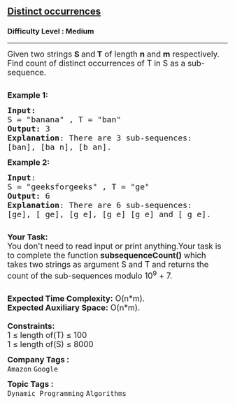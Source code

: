 <h2><a href="https://www.geeksforgeeks.org/problems/distinct-occurrences/1">Distinct occurrences</a></h2><h3>Difficulty Level : Medium</h3><hr><div class="problems_problem_content__Xm_eO"><p><span style="font-size:18px">Given two strings <strong>S </strong>and<strong> T</strong> of length <strong>n</strong> and <strong>m</strong> respectively. Find count of distinct occurrences of T in S as a sub-sequence.&nbsp;</span><br>
&nbsp;</p>

<p><span style="font-size:18px"><strong>Example 1:</strong></span></p>

<pre><span style="font-size:18px"><strong>Input:</strong>
S = "banana" , T = "ban"
<strong>Output:</strong> 3
<strong>Explanation</strong>: There are 3&nbsp;sub-sequences:
[ban], [ba n], [b an].</span>
</pre>

<p><span style="font-size:18px"><strong>Example 2:</strong></span></p>

<pre><span style="font-size:18px"><strong>Input</strong>:
S = "geeksforgeeks" , T = "ge"
<strong>Output:</strong> 6
<strong>Explanation</strong>: There are 6 sub-sequences:
[ge], [ ge], [g e], [g e] [g e] and [ g e].</span>
</pre>

<p><br>
<span style="font-size:18px"><strong>Your Task:</strong><br>
You don't need to read input or print anything.Your task is to complete the function&nbsp;<strong>subsequenceCount()</strong> which takes two strings as argument&nbsp;S and T and returns the count of the sub-sequences&nbsp;modulo&nbsp;10<sup>9</sup> + 7.</span></p>

<p><br>
<span style="font-size:18px"><strong>Expected Time Complexity:</strong>&nbsp;O(n*m).<br>
<strong>Expected Auxiliary Space:</strong>&nbsp;O(n*m).<br>
<br>
<strong>Constraints:</strong><br>
1 ≤ length of(T) ≤ 100<br>
1 ≤ length of(S) ≤ 8000</span></p>
</div><p><span style=font-size:18px><strong>Company Tags : </strong><br><code>Amazon</code>&nbsp;<code>Google</code>&nbsp;<br><p><span style=font-size:18px><strong>Topic Tags : </strong><br><code>Dynamic Programming</code>&nbsp;<code>Algorithms</code>&nbsp;